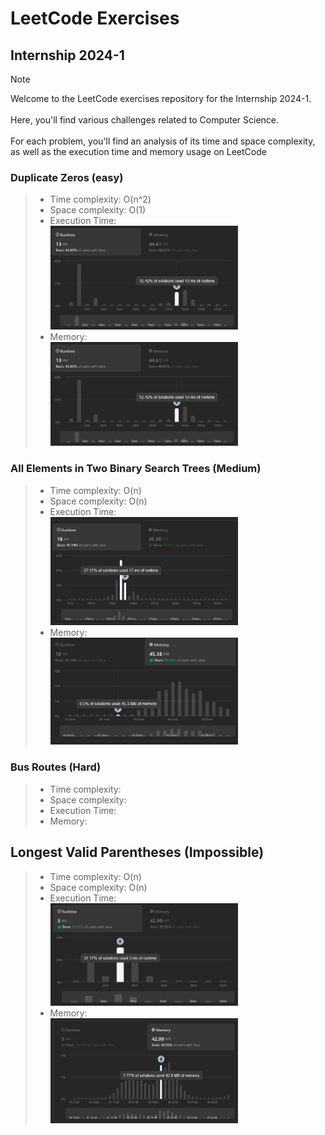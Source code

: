 # LeetCode Exercises

## Internship 2024-1
> [!NOTE]
> Welcome to the LeetCode exercises repository for the Internship 2024-1. <br> <br>
> Here, you'll find various challenges related to Computer Science. <br> <br>
> For each problem, you'll find an analysis of its time and space complexity, as well as the execution time and memory usage on LeetCode

### Duplicate Zeros (easy)
> * Time complexity: O(n^2)
> * Space complexity: O(1)
> * Execution Time: <br>
    <img src="src/Images/DuplicateZeros/DuplicateZeros1.png" width="300"/>
> * Memory: <br>
    <img src="src/Images/DuplicateZeros/DuplicateZeros1.png" width="300"/>


### All Elements in Two Binary Search Trees (Medium)
> * Time complexity: O(n)
> * Space complexity: O(n)
> * Execution Time: <br>
    <img src="src/Images/AllElementsInTwoBS/AllElements1.png" width="300"/>
> * Memory: <br>
    <img src="src/Images/AllElementsInTwoBS/AllElements2.png" width="300"/>

### Bus Routes (Hard)
> * Time complexity: 
> * Space complexity:
> * Execution Time:
> * Memory:

## Longest Valid Parentheses (Impossible)

> * Time complexity: O(n)
> * Space complexity: O(n)
> * Execution Time: <br>
    <img src="src/Images/LongestParentheses/LongestParentheses1.png" width="300"/>
> * Memory: <br>
    <img src="src/Images/LongestParentheses/LongestParentheses2.png" width="300"/>












